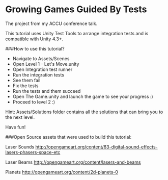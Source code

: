 Growing Games Guided By Tests
=========================

The project from my ACCU conference talk.

This tutorial uses Unity Test Tools to arrange integration tests and is compatible with Unity 4.3+.

###How to use this tutorial?
* Navigate to Assets/Scenes
* Open Level 1 - Let's Move.unity
* Open Integration test runner
* Run the integration tests
* See them fail
* Fix the tests
* Run the tests and them succeed
* Open The Game.unity and launch the game to see your progress :)
* Proceed to level 2 :)

Hint:
Assets/Solutions folder contains all the solutions that can bring you to the next level.

Have fun!

###Open Source assets that were used to build this tutorial:

Laser Sounds
http://opengameart.org/content/63-digital-sound-effects-lasers-phasers-space-etc

Laser Beams
http://opengameart.org/content/lasers-and-beams

Planets
http://opengameart.org/content/2d-planets-0
